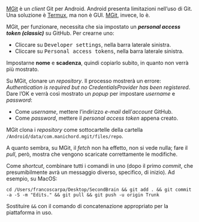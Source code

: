 [MGit](https://github.com/maks/MGit) è un *client* Git per Android. Android presenta limitazioni nell’uso di Git. Una soluzione è [Termux](https://termux.dev/en/), ma non è GUI. [MGit](https://f-droid.org/en/packages/com.manichord.mgit/), invece, lo è.

MGit, per funzionare, necessita che sia impostato un ***personal access token (classic)*** su GitHub. Per crearne uno:

- Cliccare su <kbd>Developer settings</kbd>, nella barra laterale sinistra.
- Cliccare su <kbd>Personal access tokens</kbd>, nella barra laterale sinistra.

Impostarne **nome** e **scadenza**, quindi copiarlo subito, in quanto non verrà più mostrato.

Su MGit, clonare un *repository*. Il processo mostrerà un errore: *Authentication is required but no CredentialsProvider has been registered*. Dare l’OK e verrà così mostrato un *popup* per impostare *username* e *password*:

- Come *username*, mettere l’indirizzo *e-mail* dell’*account* GitHub.
- Come *password*, mettere il *personal access token* appena creato.

MGit clona i *repository* come sottocartelle della cartella `/Android/data/com.manichord.mgit/files/repo`.

A quanto sembra, su MGit, il *fetch* non ha effetto, non si vede nulla; fare il *pull*, però, mostra che vengono scaricate correttamente le modifiche.

Come *shortcut*, combinare tutti i comandi in uno (dopo il primo *commit*, che presumibilmente avrà un messaggio diverso, specifico, di inizio). Ad esempio, su MacOS:

```
cd /Users/francoscarpa/Desktop/SecondBrain && git add . && git commit -a -S -m "Edits." && git pull && git push -u origin Trunk
```

Sostituire `&&` con il comando di concatenazione appropriato per la piattaforma in uso.